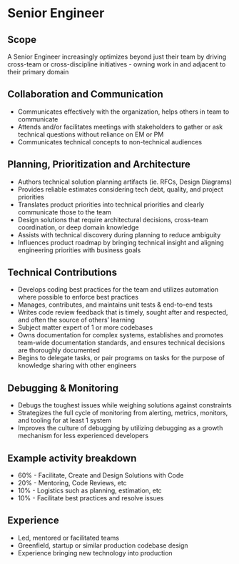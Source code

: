 # Senior Engineer

## Scope

A Senior Engineer increasingly optimizes beyond just their team by driving cross-team or cross-discipline initiatives - owning work in and adjacent to their primary domain

## Collaboration and Communication

- Communicates effectively with the organization, helps others in team to communicate
- Attends and/or facilitates meetings with stakeholders to gather or ask technical questions without reliance on EM or PM
- Communicates technical concepts to non-technical audiences

## Planning, Prioritization and Architecture

- Authors technical solution planning artifacts (ie. RFCs, Design Diagrams)
- Provides reliable estimates considering tech debt, quality, and project priorities
- Translates product priorities into technical priorities and clearly communicate those to the team
- Design solutions that require architectural decisions, cross-team coordination, or deep domain knowledge
- Assists with technical discovery during planning to reduce ambiguity
- Influences product roadmap by bringing technical insight and aligning engineering priorities with business goals

## Technical Contributions

- Develops coding best practices for the team and utilizes automation where possible to enforce best practices
- Manages, contributes, and maintains unit tests & end-to-end tests
- Writes code review feedback that is timely, sought after and respected, and often the source of others’ learning
- Subject matter expert of 1 or more codebases
- Owns documentation for complex systems, establishes and promotes team-wide documentation standards, and ensures technical decisions are thoroughly documented
- Begins to delegate tasks, or pair programs on tasks for the purpose of knowledge sharing with other engineers

## Debugging & Monitoring

- Debugs the toughest issues while weighing solutions against constraints
- Strategizes the full cycle of monitoring from alerting, metrics, monitors, and tooling for at least 1 system
- Improves the culture of debugging by utilizing debugging as a growth mechanism for less experienced developers

## Example activity breakdown

- 60% - Facilitate, Create and Design Solutions with Code
- 20% - Mentoring, Code Reviews, etc
- 10% - Logistics such as planning, estimation, etc
- 10% - Facilitate best practices and resolve issues

## Experience

- Led, mentored or facilitated teams
- Greenfield, startup or similar production codebase design
- Experience bringing new technology into production

